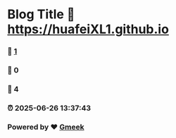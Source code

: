 # Blog Title :link: https://huafeiXL1.github.io 
### :page_facing_up: [1](https://huafeiXL1.github.io/tag.html) 
### :speech_balloon: 0 
### :hibiscus: 4 
### :alarm_clock: 2025-06-26 13:37:43 
### Powered by :heart: [Gmeek](https://github.com/Meekdai/Gmeek)
